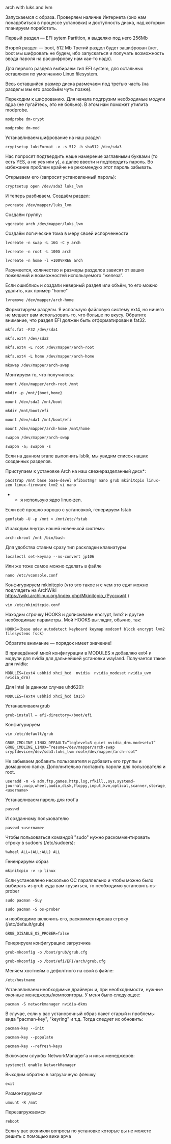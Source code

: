 arch with luks and lvm

Запускаемся с образа. Проверяем наличие Интернета (оно нам понадобиться в процессе установки) и доступность диска, над которым планируем поработать.


Первый раздел — EFI sytem Partition, я выделяю под него 256Mb

Второй раздел — boot, 512 Mb
Третий раздел будет зашифрован (нет, boot мы шифровать не будем, ибо запускаться и получать возможность ввода пароля на расшифровку нам как-то надо).

Для первого раздела выбираем тип EFI system, для остальных оставляем по умолчанию Linux filesystem.

Весь оставшийся размер диска размечаем под третью часть (на разделы мы его разобьём чуть позже).

Переходим к шифрованию. Для начала подгрузим необходимые модули ядра (не пугайтесь, это не больно). В этом нам поможет утилита modprobe.
```
modprobe dm-crypt
```
```
modprobe dm-mod
```
Устанавливаем шифрование на наш раздел
```
cryptsetup luksFormat -v -s 512 -h sha512 /dev/sda3
``` 
Нас попросят подтвердить наше намерение заглавными буквами (то есть YES, а не yes или y), а далее ввести и подтвердить пароль. Во избежание проблем крайне не рекомендую этот пароль забывать.


Открываем его (запросит установленный пароль):
```
cryptsetup open /dev/sda3 luks_lvm
```

И теперь разбиваем.
Создаём раздел:
```
pvcreate /dev/mapper/luks_lvm
```
Создаём группу:
```
vgcreate arch /dev/mapper/luks_lvm
```
Создаём логические тома в меру своей испорченности
```
lvcreate -n swap -L 16G -C y arch
```
```
lvcreate -n root -L 100G arch
```
```
lvcreate -n home -l +100%FREE arch
```
Разумеется, количество и размеры разделов зависят от ваших пожеланий и возможностей используемого “железа”.

Если ошиблись и создали неверный раздел или объём, то его можно удалить, как пример "home"
```
lvremove /dev/mapper/arch-home
```

Форматируем разделы.
Я использую файловую систему ext4, но ничего не мешает вам использовать то, что больше по вкусу.
Обратите внимание, что раздел EFI должен быть отформатирован в fat32.
```
mkfs.fat -F32 /dev/sda1
```
```
mkfs.ext4 /dev/sda2
```
```
mkfs.ext4 -L root /dev/mapper/arch-root
```
```
mkfs.ext4 -L home /dev/mapper/arch-home
```
```
mkswap /dev/mapper/arch-swap
```

Монтируем то, что получилось:
```
mount /dev/mapper/arch-root /mnt
```
```
mkdir -p /mnt/{boot,home}
```
```
mount /dev/sda2 /mnt/boot
```
```
mkdir /mnt/boot/efi
```
```
mount /dev/sda1 /mnt/boot/efi
```
```
mount /dev/mapper/arch-home /mnt/home
```
```
swapon /dev/mapper/arch-swap
```
```
swapon -a; swapon -s
```

Если на данном этапе выполнить lsblk, мы увидим список наших созданных разделов.

Приступаем к установке Arch на наш свежеразделанный диск*:
```
pacstrap /mnt base base-devel efibootmgr nano grub mkinitcpio linux-zen linux-firmware lvm2 vi nano
```
* - я использую ядро linux-zen.
 
Если всё прошло хорошо с установкой, генерируем fstab
```
genfstab -U -p /mnt > /mnt/etc/fstab
```
И заходим внутрь нашей новенькой системы
```
arch-chroot /mnt /bin/bash
```
Для удобства ставим сразу тип раскладки клавиатуры
```
localectl set-keymap --no-convert jp106
```
Или же тоже самое можно сделать в файле
```
nano /etc/vconsole.conf
```
Конфигурируем mkinitcpio (что это такое и с чем это едят можно подглядеть на ArchWiki https://wiki.archlinux.org/index.php/Mkinitcpio_(Русский) )
```
vim /etc/mkinitcpio.conf
```
Находим строчку HOOKS и дописываем encrypt, lvm2 и другие необходимые параметры. Мой HOOKS выглядит, обычно, так:
```
HOOKS=(base udev autodetect keyboard keymap modconf block encrypt lvm2 filesystems fsck)
```
Обратите внимание — порядок имеет значение!


В приведённой мной конфигурации в MODULES я добавляю ext4 и модули для nvidia для дальнейшей установки wayland.
Получается такое для nvidia:
```
MODULES=(ext4 usbhid xhci_hcd  nvidia  nvidia_modeset nvidia_uvm nvidia_drm)
```
Для Intel (в данном случае uhd620):
```
MODULES=(ext4 usbhid xhci_hcd i915)
```
Устанавливаем grub
```
grub-install — efi-directory=/boot/efi
```
Конфигурируем
```
vim /etc/default/grub
```
```
GRUB_CMDLINE_LINUX_DEFAULT=”loglevel=3 quiet nvidia_drm.modeset=1”
GRUB_CMDLINE_LINUX=”resume=/dev/mapper/arch-swap cryptdevice=/dev/sda3:luks_lvm root=/dev/mapper/arch-root”
```
Не забываем добавить пользователя и добавить его группы и домашнюю папку. Дополнительно поставить пароли для пользователя и root.
```
useradd -m -G adm,ftp,games,http,log,rfkill,,sys,systemd-journal,uucp,wheel,audio,disk,floppy,input,kvm,optical,scanner,storage,video <username>
```
Устанавливаем пароль для root'a
```
passwd
```
И созданному пользователю
```
passwd <username>
```
Чтобы пользоваться командой "sudo" нужно раскомментировать строку в sudoers (/etc/sudoers):
```
%wheel ALL=(ALL:ALL) ALL
```
Гененрируем образ
```
mkinitcpio -v -p linux
```
Если установлено несколько ОС параллельно и чтобы можно было выбирать из grub куда вам грузиться, то необходимо установить os-prober 
```
sudo pacman -Suy
```
```
sudo pacman -S os-prober
```
и необходимо включить его, раскомментировав строку (/etc/default/grub)
```
GRUB_DISABLE_OS_PROBER=false
```
Генерируем конфигурацию загрузчика
```
grub-mkconfig -o /boot/grub/grub.cfg
```
```
grub-mkconfig -o /boot/efi/EFI/arch/grub.cfg
```
Меняем хостнейм с дефолтного на свой в файле:
```
/etc/hostname
```

Устанавливаем необходимые драйверы и, при необходимости, нужные оконные менеджеры/композиторы.
У меня было следующее:
```
pacman -S networkmanager nvidia-dkms
```
В случае, если у вас установочный образ пакет старый и проблемы вида "pacman-key", "keyring" и т.д.
Тогда следует их обновить:
```
pacman-key --init
```
```
pacman-key --populate 
```
```
pacman-key --refresh-keys
```
Включаем службы NetworkManager'a и иных менеджеров:
```
systemctl enable NetworkManager
```
Выходим обратно в загрузочную флешку
```
exit
```
Размонтируемся
```
umount -R /mnt
```
Перезагружаемся
```
reboot
```
Если у вас возникли вопросы по установке которые вы не можете решить с помощью вики арча
